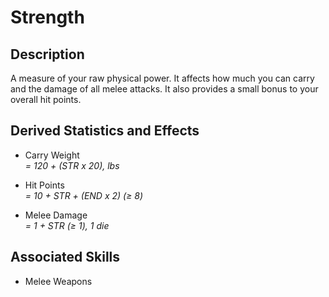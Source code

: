 # Strength

## Description

A measure of your raw physical power. It affects how much you can carry and the damage of all melee attacks. It also provides a small bonus to your overall hit points.

## Derived Statistics and Effects

- Carry Weight  
  *= 120 + (STR x 20), lbs*

- Hit Points  
  *= 10 + STR + (END x 2) (≥ 8)*

- Melee Damage  
  *= 1 + STR (≥ 1), 1 die*

## Associated Skills

- Melee Weapons